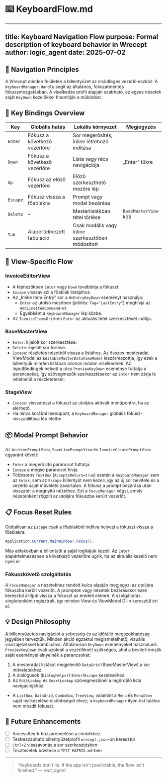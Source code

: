 # ⌨️ KeyboardFlow.md

---
**title:** Keyboard Navigation Flow
**purpose:** Formal description of keyboard behavior in Wrecept
**author:** logic_agent
**date:** 2025-07-02
---

## 🧭 Navigation Principles

A Wrecept minden felületén a billentyűzet az elsődleges vezérlő eszköz. A `KeyboardManager.Handle` segít az általános, fokozatmentes fókuszmozgatásban. A viselkedés profil alapján szabható, az egyes nézetek saját `KeyDown` kezelőkkel finomítják a működést.

## 🔑 Key Bindings Overview

| Key      | Globális hatás                     | Lokális környezet                        | Megjegyzés |
|---------|-----------------------------------|------------------------------------------|------------|
| `Enter` | Fókusz a következő vezérlőre       | Sor megerősítés, inline létrehozó indítása |            |
| `Down`  | Fókusz a következő vezérlőre       | Lista vagy rács navigációja              | „Enter” tükre |
| `Up`    | Fókusz az előző vezérlőre          | Előző szerkeszthető mezőre lép            |            |
| `Escape`| Fókusz vissza a főablakra          | Prompt vagy modal bezárása               |            |
| `Delete`| –                                 | Mesterlistákban tétel törlése            | `BaseMasterView` köti |
| `Tab`   | Alapértelmezett tabuláció         | Csak modális vagy inline szerkesztőben módosított | |

## 🧾 View-Specific Flow

### InvoiceEditorView
- A fejmezőkben `Enter` vagy `Down` továbbítja a fókuszt.
- `Escape` visszaviszi a főablak listájához.
- Az „Inline Item Entry” sor a `OnEntryKeyDown` eseményt használja:
  - `Enter` az utolsó mezőben (jelölés: `Tag="LastEntry"`) meghívja az `AddLineItemCommand`-et.
  - Egyébként a `KeyboardManager` lép közbe.
- Az `InvoiceItemsGrid`-en `Enter` az aktuális tétel szerkesztését indítja.

### BaseMasterView
- `Enter`: kijelölt sor szerkesztése.
- `Delete`: kijelölt sor törlése.
- `Escape`: részletes nézetből vissza a listához.
Az összes mesteradat ViewModel az `EditableMasterDataViewModel` leszármazottja, így ezek a billentyűk minden listában azonos módon viselkednek.
Az InputBindingek helyett a rács `PreviewKeyDown` eseménye futtatja a parancsokat,
így szövegmezők szerkesztésekor az `Enter` nem zárja le véletlenül a részleteteket.

### StageView
- `Escape`: visszateszi a fókuszt az utoljára aktivált menüpontra, ha az elérhető.
- Ha nincs korábbi menüpont, a `KeyboardManager` globális fókusz-visszaállítása lép életbe.

## 📦 Modal Prompt Behavior

Az `ArchivePromptView`, `SaveLinePromptView` és `InvoiceCreatePromptView` egyaránt követi:
- `Enter` a megerősítő parancsot futtatja.
- `Escape` a mégse parancsot hívja.
- Többsoros `TextBox` (`AcceptsReturn=true`) esetén a `KeyboardManager` sem az `Enter`, sem az `Escape` billentyűt nem kezeli, így az új sor bevitele és a vezérlő saját művelete zavartalan.
A fókusz a prompt bezárása után visszatér a megnyitó nézethez.
Ezt a `FocusManager` végzi, amely nézetenként rögzíti az utoljára fókuszba került vezérlőt.

## 📋 Focus Reset Rules

Globálisan az `Escape` csak a főablakból indítva helyezi a fókuszt vissza a főablakra:
```csharp
Application.Current.MainWindow?.Focus();
```
Más ablakokban a billentyűt a saját logikájuk kezeli.
Az `Enter` alapértelmezésben a következő vezérlőre ugrik, ha az aktuális kezelő nem nyeli el.

### Fókuszkövető szolgáltatás

A `FocusManager` a nézetekhez rendelt kulcs alapján megjegyzi az utoljára fókuszba került vezérlőt. A promptok vagy nézetek bezárásakor ezen keresztül állítjuk vissza a fókuszt az eredeti elemre. A szolgáltatás singletonként regisztrált, így minden View és ViewModel DI-n keresztül éri el.

## 💡 Design Philosophy

A billentyűzetes navigációt a sebesség és az időtálló megszokhatóság jegyében terveztük. Minden akció egzaktul megismételhető, vizuális visszajelzéssel kombinálva.
Általánosan `KeyDown` eseményeket használunk. `PreviewKeyDown` csak azoknál a vezérlőknél szükséges, ahol a beviteli mezők saját eseményei elnyelnék a parancsokat:
1. A mesteradat listákat megjelenítő `DataGrid` (BaseMasterView) a sor műveletekhez.
2. A dialógusok (`DialogHelper`) `Enter`/`Escape` kezeléséhez.
3. Az `EditLookup` és `SmartLookup` szövegmezőinél a legördülő lista navigációjához.
- A `ListBox`, `DataGrid`, `ComboBox`, `TreeView`, valamint a `Menu` és `MenuItem` saját nyílkezelése elsőbbséget élvez; a `KeyboardManager` ilyen őst találva nem mozdít fókuszt.

## 🔧 Future Enhancements

- [ ] AccessKey-k hozzárendelése a címkékhez
- [ ] Testreszabható billentyűzetprofil `wrecept.json`-on keresztül
- [ ] `Ctrl+Z` visszavonás a sor szerkesztésben
- [ ] Tesztesetek bővítése a `TEST_MATRIX.md`-ben

---

> “Keyboards don't lie. If the app isn't predictable, the flow isn't finished.” — *root_agent*
